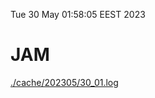 Tue 30 May 01:58:05 EEST 2023
# JAM
<a href='./cache/202305/30_01.log'>./cache/202305/30_01.log</a>
